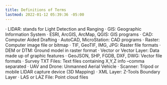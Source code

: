 ```yaml
---
title: Definitions of Terms
lastmod: 2022-01-12 05:39:36 -05:00
---
```

			
· LIDAR: stands for Light Detection and Ranging · GIS: Geographic Information System · ESRI, ArcGIS, ArcMap, QGIS: GIS programs · CAD: Computer Aided Drafting · AutoCAD, MicroStation: CAD programs · Raster: Computer image file or bitmap · TIF, GeoTIF, IMG, JPG: Raster file formats · DEM or DTM: Ground model in raster format · Vector or Vector Layer: Data made up of graphic features · GeoJSON, SHP, FGDB, DXF, DWG: Vector file formats · Survey TXT Files: Text files containing X,Y,Z info –comma separated · UAV and Drone: Unmanned Aerial Vehicle · Scanner: Tripod or mobile LIDAR capture device (3D Mapping) · XML Layer: Z-Tools Boundary Layer · LAS or LAZ File: Point cloud files 